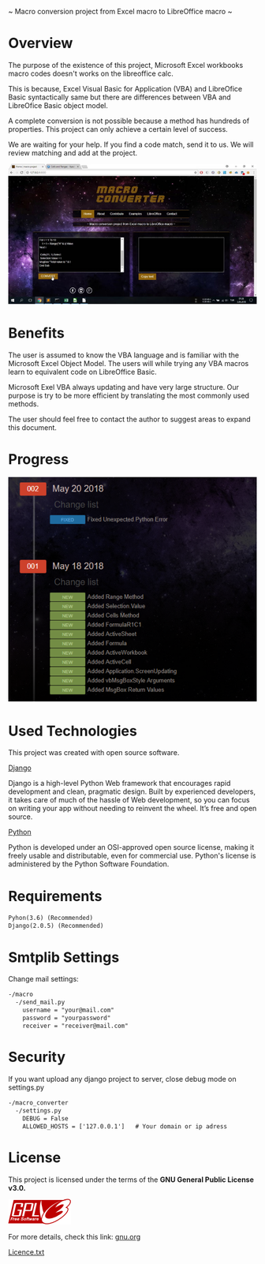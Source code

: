 ~ Macro conversion project from Excel macro to LibreOffice macro ~

# Overview

The purpose of the existence of this project, Microsoft Excel workbooks macro codes doesn't works on the libreoffice calc.

This is because, Excel Visual Basic for Application (VBA) and LibreOfice Basic 
 syntactically same but there are differences between VBA and LibreOfice Basic 
 object model.

A complete conversion is not possible because a method has hundreds of properties.
This project can only achieve a certain level of success.

We are waiting for your help. If you find a code match, send it to us. We will review matching and add at the project.

[![Macro Converter](https://github.com/fahri314/macro-converter/raw/master/static/video/video-poster.jpg)](https://github.com/fahri314/macro-converter/raw/master/static/video/macro-converter.mp4)

# Benefits

The user is assumed to know the VBA language and is familiar with the Microsoft Excel Object Model. The users will while trying any VBA macros learn to equivalent code on LibreOffice Basic.

Microsoft Exel VBA always updating and have very large structure. Our purpose is try to be more efficient by translating the most commonly used methods.

The user should feel free to contact the author to suggest areas to expand this document.

# Progress

![](https://github.com/fahri314/macro-converter/raw/master/static/progress/progress1.PNG)

# Used Technologies

This project was created with open source software.

[Django](https://www.djangoproject.com/)

Django is a high-level Python Web framework that encourages rapid development and clean, pragmatic design. Built by experienced developers, it takes care of much of the hassle of Web development, so you can focus on writing your app without needing to reinvent the wheel. It’s free and open source.

[Python](https://www.python.org/)

Python is developed under an OSI-approved open source license, making it freely usable and distributable, even for commercial use. Python's license is administered by the Python Software Foundation.


# Requirements

    Pyhon(3.6) (Recommended)
    Django(2.0.5) (Recommended)
# Smtplib Settings

Change mail settings:

    -/macro    
      -/send_mail.py
        username = "your@mail.com"
        password = "yourpassword"
        receiver = "receiver@mail.com"

# Security

If you want upload any django project to server, close debug mode on settings.py
    
    -/macro_converter
      -/settings.py
        DEBUG = False
        ALLOWED_HOSTS = ['127.0.0.1']   # Your domain or ip adress

# License

This project is licensed under the terms of the <b>GNU General Public License v3.0.</b>

![](https://github.com/fahri314/macro-converter/raw/master/static/images/gplv3.png)

For more details, check this link: [gnu.org](https://www.gnu.org/licenses/gpl-3.0.html)

[Licence.txt](https://www.gnu.org/licenses/gpl.txt)
